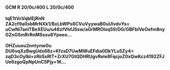 #### GCM R 20/0c/400 L 20/0c/400
**tqE1tVcVqblEjRnN**<br/>**ZA2cf9a0sbMrNXk1/BxLbWPs6CVuVyywaB0uUlvdvYs=**<br/>**uCwNi7anlTBeXEUu/u48zfVhfJSsw/aGrMROlxq59/DG/GBFbIVeOefm8nyGZnGSmRrRnMSsxu6Ypoeo...**<br/><br/>
**OHZuuou2nntynw0u**<br/>**DU6vqXzBwgUdx68z+KfzsD7UwMWuEFdia0DkYLu5Zy4=**<br/>**zqD3cOylbl+zRiiSsRIT+ZrXU7GtQDHRUgvReIe8FqcjoZ0xQwKcz4192ZFJUe6zgoQpNpUnC5Pjy+1K...**
